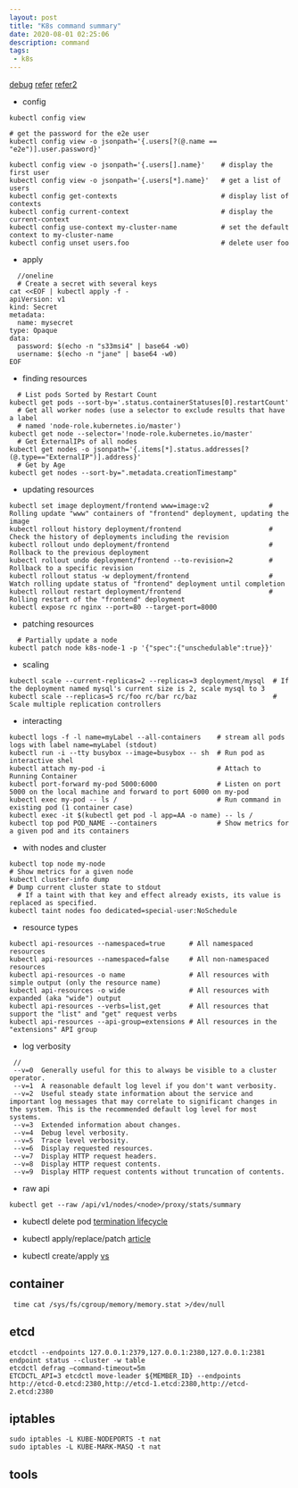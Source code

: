 ```yaml
---
layout: post
title: "K8s command summary"
date: 2020-08-01 02:25:06
description: command
tags:
 - k8s
---
```

[debug](https://thenewstack.io/living-with-kubernetes-12-commands-to-debug-your-workloads/)
[refer](https://kubernetes.io/docs/reference/kubectl/cheatsheet/)
[refer2](https://gist.github.com/asaphe/e7f1b341a6eb1cb9eee53353c6bbceb1)
- config

```
kubectl config view

# get the password for the e2e user
kubectl config view -o jsonpath='{.users[?(@.name == "e2e")].user.password}'

kubectl config view -o jsonpath='{.users[].name}'    # display the first user
kubectl config view -o jsonpath='{.users[*].name}'   # get a list of users
kubectl config get-contexts                          # display list of contexts 
kubectl config current-context                       # display the current-context
kubectl config use-context my-cluster-name           # set the default context to my-cluster-name
kubectl config unset users.foo                       # delete user foo
```

- apply
```
  //oneline
  # Create a secret with several keys
cat <<EOF | kubectl apply -f -
apiVersion: v1
kind: Secret
metadata:
  name: mysecret
type: Opaque
data:
  password: $(echo -n "s33msi4" | base64 -w0)
  username: $(echo -n "jane" | base64 -w0)
EOF
```

- finding resources
```
  # List pods Sorted by Restart Count
kubectl get pods --sort-by='.status.containerStatuses[0].restartCount'
  # Get all worker nodes (use a selector to exclude results that have a label
  # named 'node-role.kubernetes.io/master')
kubectl get node --selector='!node-role.kubernetes.io/master'
  # Get ExternalIPs of all nodes
kubectl get nodes -o jsonpath='{.items[*].status.addresses[?(@.type=="ExternalIP")].address}'
  # Get by Age
kubectl get nodes --sort-by=".metadata.creationTimestamp"
```
- updating resources
```
kubectl set image deployment/frontend www=image:v2               # Rolling update "www" containers of "frontend" deployment, updating the image
kubectl rollout history deployment/frontend                      # Check the history of deployments including the revision 
kubectl rollout undo deployment/frontend                         # Rollback to the previous deployment
kubectl rollout undo deployment/frontend --to-revision=2         # Rollback to a specific revision
kubectl rollout status -w deployment/frontend                    # Watch rolling update status of "frontend" deployment until completion
kubectl rollout restart deployment/frontend                      # Rolling restart of the "frontend" deployment
kubectl expose rc nginx --port=80 --target-port=8000
```

- patching resources
```
  # Partially update a node
kubectl patch node k8s-node-1 -p '{"spec":{"unschedulable":true}}'
```

- scaling
```
kubectl scale --current-replicas=2 --replicas=3 deployment/mysql  # If the deployment named mysql's current size is 2, scale mysql to 3
kubectl scale --replicas=5 rc/foo rc/bar rc/baz                   # Scale multiple replication controllers
```

- interacting 
```
kubectl logs -f -l name=myLabel --all-containers    # stream all pods logs with label name=myLabel (stdout)
kubectl run -i --tty busybox --image=busybox -- sh  # Run pod as interactive shel
kubectl attach my-pod -i                            # Attach to Running Container
kubectl port-forward my-pod 5000:6000               # Listen on port 5000 on the local machine and forward to port 6000 on my-pod
kubectl exec my-pod -- ls /                         # Run command in existing pod (1 container case)
kubectl exec -it $(kubectl get pod -l app=AA -o name) -- ls /
kubectl top pod POD_NAME --containers               # Show metrics for a given pod and its containers
```

- with nodes and cluster
```
kubectl top node my-node                                              # Show metrics for a given node
kubectl cluster-info dump                                             # Dump current cluster state to stdout
  # If a taint with that key and effect already exists, its value is replaced as specified.
kubectl taint nodes foo dedicated=special-user:NoSchedule
```

- resource types
```
kubectl api-resources --namespaced=true      # All namespaced resources
kubectl api-resources --namespaced=false     # All non-namespaced resources
kubectl api-resources -o name                # All resources with simple output (only the resource name)
kubectl api-resources -o wide                # All resources with expanded (aka "wide") output
kubectl api-resources --verbs=list,get       # All resources that support the "list" and "get" request verbs
kubectl api-resources --api-group=extensions # All resources in the "extensions" API group
```

- log verbosity
```
 //
 --v=0	Generally useful for this to always be visible to a cluster operator.
 --v=1	A reasonable default log level if you don't want verbosity.
 --v=2	Useful steady state information about the service and important log messages that may correlate to significant changes in the system. This is the recommended default log level for most systems.
 --v=3	Extended information about changes.
 --v=4	Debug level verbosity.
 --v=5	Trace level verbosity.
 --v=6	Display requested resources.
 --v=7	Display HTTP request headers.
 --v=8	Display HTTP request contents.
 --v=9	Display HTTP request contents without truncation of contents.
```
- raw api
```
kubectl get --raw /api/v1/nodes/<node>/proxy/stats/summary
```

- kubectl delete pod
[termination lifecycle](https://cloud.google.com/blog/products/gcp/kubernetes-best-practices-terminating-with-grace)

- kubectl apply/replace/patch
[article](https://blog.atomist.com/kubernetes-apply-replace-patch/)

- kubectl create/apply
[vs](https://stackoverflow.com/questions/47369351/kubectl-apply-vs-kubectl-create)


## container
```
 time cat /sys/fs/cgroup/memory/memory.stat >/dev/null
```

## etcd

```
etcdctl --endpoints 127.0.0.1:2379,127.0.0.1:2380,127.0.0.1:2381 endpoint status --cluster -w table
etcdctl defrag —command-timeout=5m
ETCDCTL_API=3 etcdctl move-leader ${MEMBER_ID} --endpoints http://etcd-0.etcd:2380,http://etcd-1.etcd:2380,http://etcd-2.etcd:2380
```
## iptables
```
sudo iptables -L KUBE-NODEPORTS -t nat
sudo iptables -L KUBE-MARK-MASQ -t nat
```

## tools
